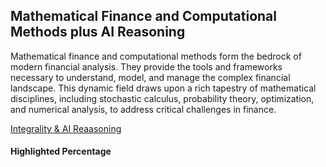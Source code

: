 ## Mathematical Finance and Computational Methods plus AI Reasoning
Mathematical finance and computational methods form the bedrock of modern financial analysis.  They provide the tools and frameworks necessary to understand, model, and manage the complex financial landscape.  This dynamic field draws upon a rich tapestry of mathematical disciplines, including stochastic calculus, probability theory, optimization, and numerical analysis, to address critical challenges in finance.

[Integrality & AI Reaasoning](https://viadean.notion.site/Mathematical-Finance-and-Computational-Methods-plus-AI-Reasoning-1941ae7b9a3280b78b34f7ba64b32740?pvs=4)

#### Highlighted Percentage
